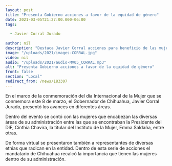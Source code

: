 ```yaml
---
layout: post
title: "Presenta Gobierno acciones a favor de la equidad de género"
date: 2021-03-05T21:27:00.000-06:00
tags:
  
  - Javier Corral Jurado
  
author: nil
description: "Destaca Javier Corral acciones para beneficio de las mujeres dentro de su administración."
image: "/uploads/2021/images-CORRAL.jpg"
video: nil
audio: "/uploads/2021/audio-MV05_CORRAL.mp3"
alt: "Presenta Gobierno acciones a favor de la equidad de género"
front: false
section: "Local"
redirect_from: /news/183307
---
```


En el marco de la conmemoración del día Internacional de la Mujer que se conmemora este 8 de marzo, el Gobernador de Chihuahua, Javier Corral Jurado, presentó los avances en diferentes áreas.

Dentro del evento se contó con las mujeres que encabezan las diversas áreas de su administración entre las que se encontraban la Presidente del DIF, Cinthia Chavira, la titular del Instituto de la Mujer, Emma Saldaña, entre otras.

De forma virtual se presentaron también a representantes de diversas etnias que radican en la entidad. Dentro de esta serie de acciones el mandatario de Chihuahua recalcó la importancia que tienen las mujeres dentro de su administración.